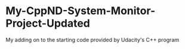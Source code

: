 # My-CppND-System-Monitor-Project-Updated
 My adding on to the starting code provided by Udacity's C++ program
